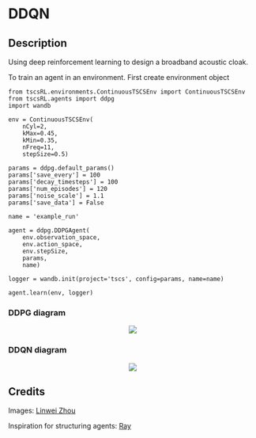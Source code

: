# DDQN

## Description

<p>Using deep reinforcement learning to design a broadband acoustic cloak.</p>

<p>To train an agent in an environment. First create environment object</p>

```
from tscsRL.environments.ContinuousTSCSEnv import ContinuousTSCSEnv
from tscsRL.agents import ddpg
import wandb

env = ContinuousTSCSEnv(
	nCyl=2,
	kMax=0.45,
	kMin=0.35,
	nFreq=11,
	stepSize=0.5)

params = ddpg.default_params()
params['save_every'] = 100
params['decay_timesteps'] = 100
params['num_episodes'] = 120
params['noise_scale'] = 1.1
params['save_data'] = False

name = 'example_run'

agent = ddpg.DDPGAgent(
	env.observation_space, 
	env.action_space, 
	env.stepSize, 
	params, 
	name)

logger = wandb.init(project='tscs', config=params, name=name)

agent.learn(env, logger)	
```

<h3>DDPG diagram</h3>
<p align="center">
	<img src="https://github.com/gladisor/TSCSProject/blob/tristan/images/DDPG.png">
</p>

<h3>DDQN diagram</h3>
<p align="center">
	<img src="https://github.com/gladisor/TSCSProject/blob/tristan/images/DDQN.png">
</p>

## Credits
Images:
[Linwei Zhou](https://github.com/DiuLaMaX)

Inspiration for structuring agents:
[Ray](https://github.com/ray-project/ray)